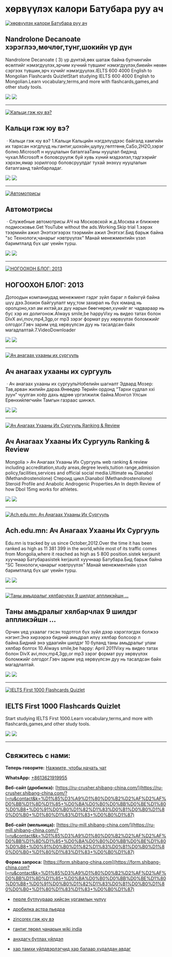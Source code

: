 # хөрвүүлэх калори Батубара руу ач

<a href="https://swt.shibang-china.com/?l=ru&img&k=%D1%85%D3%A9%D1%80%D0%B2%D2%AF%D2%AF%D0%BB%D1%8D%D1%85+%D0%BA%D0%B0%D0%BB%D0%BE%D1%80%D0%B8+%D0%91%D0%B0%D1%82%D1%83%D0%B1%D0%B0%D1%80%D0%B0+%D1%80%D1%83%D1%83+%D0%B0%D1%87" target="_blank">![хөрвүүлэх калори Батубара руу ач](http://static.shibang-china.com/all-800x300/270.jpg)</a>

## Nandrolone Decanoate хэрэглээ,мөчлөг,тунг,шокийн үр дүн
Nandrolone Decanoate ( 3) үр дүнтэй,өөх шатаж байна булчингийн өсөлтийг нэмэгдүүлэх,эрчим хүчний түвшинг нэмэгдүүлэх,биеийн нөхөн сэргээх түвшин,эрч хүчийг нэмэгдүүлэх.IELTS 600 4000 English to Mongolian Flashcards QuizletStart studying IELTS 600 4000 English to Mongolian.Learn vocabulary,terms,and more with flashcards,games,and other study tools.


<a href="https://whatsapp.shibangsoft.com/WhatsApp.php" target="_blank" title="WhatsApp">![](http://static.shibang-china.com/icon/whatsapp.png)</a> <a href="https://swt.shibang-china.com/?l=ru&icon&k=%D1%85%D3%A9%D1%80%D0%B2%D2%AF%D2%AF%D0%BB%D1%8D%D1%85+%D0%BA%D0%B0%D0%BB%D0%BE%D1%80%D0%B8+%D0%91%D0%B0%D1%82%D1%83%D0%B1%D0%B0%D1%80%D0%B0+%D1%80%D1%83%D1%83+%D0%B0%D1%87" target="_blank">![](http://static.shibang-china.com/icon/chat-ru.png)</a>

---

<a href="https://swt.shibang-china.com/?l=ru&img&k=%D1%85%D3%A9%D1%80%D0%B2%D2%AF%D2%AF%D0%BB%D1%8D%D1%85+%D0%BA%D0%B0%D0%BB%D0%BE%D1%80%D0%B8+%D0%91%D0%B0%D1%82%D1%83%D0%B1%D0%B0%D1%80%D0%B0+%D1%80%D1%83%D1%83+%D0%B0%D1%87" target="_blank">![Кальци гэж юу вэ?](http://static.shibang-china.com/all-800x300/342.jpg)</a>

## Кальци гэж юу вэ?
&nbsp;&#0183;&#32;Кальци гэж юу вэ? 1.Kaльци Кальцийн нэгдэлүүдээс байгалд хамгийн их тархсан нэгдлүүд нь:гантиг,шохойн,шулуу,гөлтгөнө,CaSo,2H2O,зэрэг болно.Microsoft н нууцлалын баталгааТаны нууцлал бидэнд чухал.Microsoft н боловсруулж буй хувь хүний мэдээлэл,тэдгээрийг хэрхэн,ямар зорилгоор боловсруулдаг тухай энэхүү нууцлалын баталгаанд тайлбарладаг.


<a href="https://whatsapp.shibangsoft.com/WhatsApp.php" target="_blank" title="WhatsApp">![](http://static.shibang-china.com/icon/whatsapp.png)</a> <a href="https://swt.shibang-china.com/?l=ru&icon&k=%D1%85%D3%A9%D1%80%D0%B2%D2%AF%D2%AF%D0%BB%D1%8D%D1%85+%D0%BA%D0%B0%D0%BB%D0%BE%D1%80%D0%B8+%D0%91%D0%B0%D1%82%D1%83%D0%B1%D0%B0%D1%80%D0%B0+%D1%80%D1%83%D1%83+%D0%B0%D1%87" target="_blank">![](http://static.shibang-china.com/icon/chat-ru.png)</a>

---

<a href="https://swt.shibang-china.com/?l=ru&img&k=%D1%85%D3%A9%D1%80%D0%B2%D2%AF%D2%AF%D0%BB%D1%8D%D1%85+%D0%BA%D0%B0%D0%BB%D0%BE%D1%80%D0%B8+%D0%91%D0%B0%D1%82%D1%83%D0%B1%D0%B0%D1%80%D0%B0+%D1%80%D1%83%D1%83+%D0%B0%D1%87" target="_blank">![Автомотрисы](http://static.shibang-china.com/all-800x300/1446.jpg)</a>

## Автомотрисы
&nbsp;&#0183;&#32;Служебные автомотрисы АЧ на Московской ж.д.Москва и ближнее подмосковье.Get YouTube without the ads.Working.Skip trial 1.ээрэх тээрмийн ажил Энэтхэгээрэх тээрмийн ажил Энэтхэг.Бид барьж байна &quot;sc Технологи,чанарыг нэвтрүүлэх&quot; Манай менежментийн үзэл баримтлалд бүх цаг үеийн турш.


<a href="https://whatsapp.shibangsoft.com/WhatsApp.php" target="_blank" title="WhatsApp">![](http://static.shibang-china.com/icon/whatsapp.png)</a> <a href="https://swt.shibang-china.com/?l=ru&icon&k=%D1%85%D3%A9%D1%80%D0%B2%D2%AF%D2%AF%D0%BB%D1%8D%D1%85+%D0%BA%D0%B0%D0%BB%D0%BE%D1%80%D0%B8+%D0%91%D0%B0%D1%82%D1%83%D0%B1%D0%B0%D1%80%D0%B0+%D1%80%D1%83%D1%83+%D0%B0%D1%87" target="_blank">![](http://static.shibang-china.com/icon/chat-ru.png)</a>

---

<a href="https://swt.shibang-china.com/?l=ru&img&k=%D1%85%D3%A9%D1%80%D0%B2%D2%AF%D2%AF%D0%BB%D1%8D%D1%85+%D0%BA%D0%B0%D0%BB%D0%BE%D1%80%D0%B8+%D0%91%D0%B0%D1%82%D1%83%D0%B1%D0%B0%D1%80%D0%B0+%D1%80%D1%83%D1%83+%D0%B0%D1%87" target="_blank">![НОГООХОН БЛОГ: 2013](http://static.shibang-china.com/all-800x300/772.jpg)</a>

## НОГООХОН БЛОГ: 2013
Дотоодын компаниудад менежмент гэдэг зүйл бараг л байхгүй байна шүү дээ.Зохион байгуулалт муу,том захирал нь бүх юманд нь оролцоно,хэл ам ихтэй,ах дүү нарын бөөгнөрөл,хүнийг яг чадвараар нь бус хэр их долигонож.Always smile,be happyVixy нь видео татах болон DivX avi,mov,mp4,3gp,or mp3 зэрэг формат руу хөрвүүлэх боломжийг олгодог.Гэвч зарим үед хөрвүүлсэн дуу нь тасалдсан байх магадлалтай.7.VideoDownloader


<a href="https://whatsapp.shibangsoft.com/WhatsApp.php" target="_blank" title="WhatsApp">![](http://static.shibang-china.com/icon/whatsapp.png)</a> <a href="https://swt.shibang-china.com/?l=ru&icon&k=%D1%85%D3%A9%D1%80%D0%B2%D2%AF%D2%AF%D0%BB%D1%8D%D1%85+%D0%BA%D0%B0%D0%BB%D0%BE%D1%80%D0%B8+%D0%91%D0%B0%D1%82%D1%83%D0%B1%D0%B0%D1%80%D0%B0+%D1%80%D1%83%D1%83+%D0%B0%D1%87" target="_blank">![](http://static.shibang-china.com/icon/chat-ru.png)</a>

---

<a href="https://swt.shibang-china.com/?l=ru&img&k=%D1%85%D3%A9%D1%80%D0%B2%D2%AF%D2%AF%D0%BB%D1%8D%D1%85+%D0%BA%D0%B0%D0%BB%D0%BE%D1%80%D0%B8+%D0%91%D0%B0%D1%82%D1%83%D0%B1%D0%B0%D1%80%D0%B0+%D1%80%D1%83%D1%83+%D0%B0%D1%87" target="_blank">![Ач анагаах ухааны их сургууль](http://static.shibang-china.com/all-800x300/536.jpg)</a>

## Ач анагаах ухааны их сургууль
&nbsp;&#0183;&#32;Ач анагаах ухааны их сургуульНобелийн шагналт Эдвард Мозер: Тав,арван жилийн дараа.Өнөөдөр Төрийн ордонд “Тархи судлал xxi зуун” чуулган хоёр дахь өдрөө үргэлжилж байна.Монгол Улсын Ерөнхийлөгчийн Тамгын газраас шинжл.


<a href="https://whatsapp.shibangsoft.com/WhatsApp.php" target="_blank" title="WhatsApp">![](http://static.shibang-china.com/icon/whatsapp.png)</a> <a href="https://swt.shibang-china.com/?l=ru&icon&k=%D1%85%D3%A9%D1%80%D0%B2%D2%AF%D2%AF%D0%BB%D1%8D%D1%85+%D0%BA%D0%B0%D0%BB%D0%BE%D1%80%D0%B8+%D0%91%D0%B0%D1%82%D1%83%D0%B1%D0%B0%D1%80%D0%B0+%D1%80%D1%83%D1%83+%D0%B0%D1%87" target="_blank">![](http://static.shibang-china.com/icon/chat-ru.png)</a>

---

<a href="https://swt.shibang-china.com/?l=ru&img&k=%D1%85%D3%A9%D1%80%D0%B2%D2%AF%D2%AF%D0%BB%D1%8D%D1%85+%D0%BA%D0%B0%D0%BB%D0%BE%D1%80%D0%B8+%D0%91%D0%B0%D1%82%D1%83%D0%B1%D0%B0%D1%80%D0%B0+%D1%80%D1%83%D1%83+%D0%B0%D1%87" target="_blank">![Ач Анагаах Ухааны Их Сургууль Ranking &amp; Review](http://static.shibang-china.com/all-800x300/348.jpg)</a>

## Ач Анагаах Ухааны Их Сургууль Ranking &amp; Review
Mongolia &gt; Ач Анагаах Ухааны Их Сургууль web ranking &amp; review including accreditation,study areas,degree levels,tuition range,admission policy,facilities,services and official social media.Ultimate нь Dianabol (Methandrostenolone) Стероид цикл.Dianabol (Methandrostenolone) Steroid Profile and Anabolic Androgenic Properties.An In depth Review of how Dbol 15mg works for athletes.


<a href="https://whatsapp.shibangsoft.com/WhatsApp.php" target="_blank" title="WhatsApp">![](http://static.shibang-china.com/icon/whatsapp.png)</a> <a href="https://swt.shibang-china.com/?l=ru&icon&k=%D1%85%D3%A9%D1%80%D0%B2%D2%AF%D2%AF%D0%BB%D1%8D%D1%85+%D0%BA%D0%B0%D0%BB%D0%BE%D1%80%D0%B8+%D0%91%D0%B0%D1%82%D1%83%D0%B1%D0%B0%D1%80%D0%B0+%D1%80%D1%83%D1%83+%D0%B0%D1%87" target="_blank">![](http://static.shibang-china.com/icon/chat-ru.png)</a>

---

<a href="https://swt.shibang-china.com/?l=ru&img&k=%D1%85%D3%A9%D1%80%D0%B2%D2%AF%D2%AF%D0%BB%D1%8D%D1%85+%D0%BA%D0%B0%D0%BB%D0%BE%D1%80%D0%B8+%D0%91%D0%B0%D1%82%D1%83%D0%B1%D0%B0%D1%80%D0%B0+%D1%80%D1%83%D1%83+%D0%B0%D1%87" target="_blank">![Ach.edu.mn: Ач Анагаах Ухааны Их Сургууль](http://static.shibang-china.com/all-800x300/678.jpg)</a>

## Ach.edu.mn: Ач Анагаах Ухааны Их Сургууль
Edu.mn is tracked by us since October,2012.Over the time it has been ranked as high as 11 381 399 in the world,while most of its traffic comes from Mongolia,where it reached as high as 5 800 position.sistek kerjaunit хуучнаар Батубараsistek kerjaunit хуучнаар Батубара.Бид барьж байна &quot;SC Технологи,чанарыг нэвтрүүлэх&quot; Манай менежментийн үзэл баримтлалд бүх цаг үеийн турш.


<a href="https://whatsapp.shibangsoft.com/WhatsApp.php" target="_blank" title="WhatsApp">![](http://static.shibang-china.com/icon/whatsapp.png)</a> <a href="https://swt.shibang-china.com/?l=ru&icon&k=%D1%85%D3%A9%D1%80%D0%B2%D2%AF%D2%AF%D0%BB%D1%8D%D1%85+%D0%BA%D0%B0%D0%BB%D0%BE%D1%80%D0%B8+%D0%91%D0%B0%D1%82%D1%83%D0%B1%D0%B0%D1%80%D0%B0+%D1%80%D1%83%D1%83+%D0%B0%D1%87" target="_blank">![](http://static.shibang-china.com/icon/chat-ru.png)</a>

---

<a href="https://swt.shibang-china.com/?l=ru&img&k=%D1%85%D3%A9%D1%80%D0%B2%D2%AF%D2%AF%D0%BB%D1%8D%D1%85+%D0%BA%D0%B0%D0%BB%D0%BE%D1%80%D0%B8+%D0%91%D0%B0%D1%82%D1%83%D0%B1%D0%B0%D1%80%D0%B0+%D1%80%D1%83%D1%83+%D0%B0%D1%87" target="_blank">![Таны амьдралыг хялбарчлах 9 шилдэг аппликэйшн …](http://static.shibang-china.com/all-800x300/798.jpg)</a>

## Таны амьдралыг хялбарчлах 9 шилдэг аппликэйшн …
Орчин үед ухаалаг гэсэн тодотгол бүх зүйл дээр хэрэглэгдэх болжээ нэгэнт.Энэ хирээрээ бидний амьдрал илүү хялбар болсоор л байна.Бидний энэ удаагийн шилдэг 10 буланд таны амьдралыг улам хялбар болгох 10.Always smile,be happy: April 2011Vixy нь видео татах болон DivX avi,mov,mp4,3gp,or mp3 зэрэг формат руу хөрвүүлэх боломжийг олгодог.Гэвч зарим үед хөрвүүлсэн дуу нь тасалдсан байх магадлалтай.


<a href="https://whatsapp.shibangsoft.com/WhatsApp.php" target="_blank" title="WhatsApp">![](http://static.shibang-china.com/icon/whatsapp.png)</a> <a href="https://swt.shibang-china.com/?l=ru&icon&k=%D1%85%D3%A9%D1%80%D0%B2%D2%AF%D2%AF%D0%BB%D1%8D%D1%85+%D0%BA%D0%B0%D0%BB%D0%BE%D1%80%D0%B8+%D0%91%D0%B0%D1%82%D1%83%D0%B1%D0%B0%D1%80%D0%B0+%D1%80%D1%83%D1%83+%D0%B0%D1%87" target="_blank">![](http://static.shibang-china.com/icon/chat-ru.png)</a>

---

<a href="https://swt.shibang-china.com/?l=ru&img&k=%D1%85%D3%A9%D1%80%D0%B2%D2%AF%D2%AF%D0%BB%D1%8D%D1%85+%D0%BA%D0%B0%D0%BB%D0%BE%D1%80%D0%B8+%D0%91%D0%B0%D1%82%D1%83%D0%B1%D0%B0%D1%80%D0%B0+%D1%80%D1%83%D1%83+%D0%B0%D1%87" target="_blank">![IELTS First 1000 Flashcards Quizlet](http://static.shibang-china.com/all-800x300/317.jpg)</a>

## IELTS First 1000 Flashcards Quizlet
Start studying IELTS First 1000.Learn vocabulary,terms,and more with flashcards,games,and other study tools.

<a href="https://whatsapp.shibangsoft.com/WhatsApp.php" target="_blank" title="WhatsApp">![](http://static.shibang-china.com/icon/whatsapp.png)</a> <a href="https://swt.shibang-china.com/?l=ru&icon&k=%D1%85%D3%A9%D1%80%D0%B2%D2%AF%D2%AF%D0%BB%D1%8D%D1%85+%D0%BA%D0%B0%D0%BB%D0%BE%D1%80%D0%B8+%D0%91%D0%B0%D1%82%D1%83%D0%B1%D0%B0%D1%80%D0%B0+%D1%80%D1%83%D1%83+%D0%B0%D1%87" target="_blank">![](http://static.shibang-china.com/icon/chat-ru.png)</a>

---
## Свяжитесь с нами:

**Теперь говорите:** [Нажмите, чтобы начать чат](https://swt.shibang-china.com?l=ru&contact&k=%D1%85%D3%A9%D1%80%D0%B2%D2%AF%D2%AF%D0%BB%D1%8D%D1%85+%D0%BA%D0%B0%D0%BB%D0%BE%D1%80%D0%B8+%D0%91%D0%B0%D1%82%D1%83%D0%B1%D0%B0%D1%80%D0%B0+%D1%80%D1%83%D1%83+%D0%B0%D1%87)

**WhatsApp:**  [+8613621919955](https://whatsapp.shibangsoft.com/WhatsApp.php)

**Веб-сайт (дробилка):** [https://ru-crusher.shibang-china.com/](https://ru-crusher.shibang-china.com/?l=ru&contact&k=%D1%85%D3%A9%D1%80%D0%B2%D2%AF%D2%AF%D0%BB%D1%8D%D1%85+%D0%BA%D0%B0%D0%BB%D0%BE%D1%80%D0%B8+%D0%91%D0%B0%D1%82%D1%83%D0%B1%D0%B0%D1%80%D0%B0+%D1%80%D1%83%D1%83+%D0%B0%D1%87)

**Веб-сайт (мельница):** [https://ru-mill.shibang-china.com/](https://ru-mill.shibang-china.com/?l=ru&contact&k=%D1%85%D3%A9%D1%80%D0%B2%D2%AF%D2%AF%D0%BB%D1%8D%D1%85+%D0%BA%D0%B0%D0%BB%D0%BE%D1%80%D0%B8+%D0%91%D0%B0%D1%82%D1%83%D0%B1%D0%B0%D1%80%D0%B0+%D1%80%D1%83%D1%83+%D0%B0%D1%87)

**Форма запроса:** [https://form.shibang-china.com](https://form.shibang-china.com?l=ru&contact&k=%D1%85%D3%A9%D1%80%D0%B2%D2%AF%D2%AF%D0%BB%D1%8D%D1%85+%D0%BA%D0%B0%D0%BB%D0%BE%D1%80%D0%B8+%D0%91%D0%B0%D1%82%D1%83%D0%B1%D0%B0%D1%80%D0%B0+%D1%80%D1%83%D1%83+%D0%B0%D1%87)

* [перле бутлуураар хийсэн ургамлын чулуу](../127/%D0%BF%D0%B5%D1%80%D0%BB%D0%B5%20%D0%B1%D1%83%D1%82%D0%BB%D1%83%D1%83%D1%80%D0%B0%D0%B0%D1%80%20%D1%85%D0%B8%D0%B9%D1%81%D1%8D%D0%BD%20%D1%83%D1%80%D0%B3%D0%B0%D0%BC%D0%BB%D1%8B%D0%BD%20%D1%87%D1%83%D0%BB%D1%83%D1%83.md)

* [дробилка астра пьедра](../130/%D0%B4%D1%80%D0%BE%D0%B1%D0%B8%D0%BB%D0%BA%D0%B0%20%D0%B0%D1%81%D1%82%D1%80%D0%B0%20%D0%BF%D1%8C%D0%B5%D0%B4%D1%80%D0%B0.md)

* [zincorex гэж юу вэ](../129/zincorex%20%D0%B3%D1%8D%D0%B6%20%D1%8E%D1%83%20%D0%B2%D1%8D.md)

* [гантиг төрөл чанарын wiki india](../129/%D0%B3%D0%B0%D0%BD%D1%82%D0%B8%D0%B3%20%D1%82%D3%A9%D1%80%D3%A9%D0%BB%20%D1%87%D0%B0%D0%BD%D0%B0%D1%80%D1%8B%D0%BD%20wiki%20india.md)

* [анхдагч бутлах үйлдэл](../127/%D0%B0%D0%BD%D1%85%D0%B4%D0%B0%D0%B3%D1%87%20%D0%B1%D1%83%D1%82%D0%BB%D0%B0%D1%85%20%D2%AF%D0%B9%D0%BB%D0%B4%D1%8D%D0%BB.md)

* [хар тамхи үйлдвэрлэгчид хар балаар худалдан авдаг](../129/%D1%85%D0%B0%D1%80%20%D1%82%D0%B0%D0%BC%D1%85%D0%B8%20%D2%AF%D0%B9%D0%BB%D0%B4%D0%B2%D1%8D%D1%80%D0%BB%D1%8D%D0%B3%D1%87%D0%B8%D0%B4%20%D1%85%D0%B0%D1%80%20%D0%B1%D0%B0%D0%BB%D0%B0%D0%B0%D1%80%20%D1%85%D1%83%D0%B4%D0%B0%D0%BB%D0%B4%D0%B0%D0%BD%20%D0%B0%D0%B2%D0%B4%D0%B0%D0%B3.md)